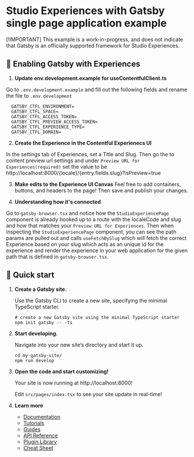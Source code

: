 # Studio Experiences with Gatsby single page application example

[!IMPORTANT]
This example is a work-in-progress, and does not indicate that Gatsby is an officially supported framework for Studio Experiences. 

## 🚀 Enabling Gatsby with Experiences 
1. **Update env.development.example for useContentfulClient.ts**

Go to `.env.development.example` and fill out the following fields and rename the file to `.env.development`

```
  GATSBY_CTFL_ENVIRONMENT=
  GATSBY_CTFL_SPACE=
  GATSBY_CTFL_ACCESS_TOKEN=
  GATSBY_CTFL_PREVIEW_ACCESS_TOKEN=
  GATSBY_CTFL_EXPERIENCE_TYPE=
  GATSBY_CTFL_DOMAIN=
```

2. **Create the Experience in the Contentful Experienecs UI**

In the settings tab of Experiences, set a Title and Slug. Then go the to content preview url settings and under `Preview URL for Experiences(required)` set the value to be http://localhost:8000/{locale}/{entry.fields.slug}?isPreview=true

3. **Make edits to the Experience UI Canvas**
Feel free to add containers, buttons, and headers to the page! Then save and publish your changes.

4. **Understanding how it's connected**

Go to `gatsby-browser.tsx` and notice how the `StudioExperiencePage` component is already hooked up to a route with the localeCode and slug and how that matches your `Preview URL for Experiences`. Then when inspecting the `StudioExperiencePage` component, you can see the path params are pulled out and calls `useFetchBySlug` which will fetch the correct Experience based on your slug which acts as an unique id for the experience and render the experience in your web application for the given path that is defined in `gatsby-browser.tsx`.

## 🚀 Quick start

1.  **Create a Gatsby site.**

    Use the Gatsby CLI to create a new site, specifying the minimal TypeScript starter.

    ```shell
    # create a new Gatsby site using the minimal TypeScript starter
    npm init gatsby -- -ts
    ```

2.  **Start developing.**

    Navigate into your new site’s directory and start it up.

    ```shell
    cd my-gatsby-site/
    npm run develop
    ```

3.  **Open the code and start customizing!**

    Your site is now running at http://localhost:8000!

    Edit `src/pages/index.tsx` to see your site update in real-time!

4.  **Learn more**

    - [Documentation](https://www.gatsbyjs.com/docs/?utm_source=starter&utm_medium=readme&utm_campaign=minimal-starter-ts)
    - [Tutorials](https://www.gatsbyjs.com/docs/tutorial/?utm_source=starter&utm_medium=readme&utm_campaign=minimal-starter-ts)
    - [Guides](https://www.gatsbyjs.com/docs/how-to/?utm_source=starter&utm_medium=readme&utm_campaign=minimal-starter-ts)
    - [API Reference](https://www.gatsbyjs.com/docs/api-reference/?utm_source=starter&utm_medium=readme&utm_campaign=minimal-starter-ts)
    - [Plugin Library](https://www.gatsbyjs.com/plugins?utm_source=starter&utm_medium=readme&utm_campaign=minimal-starter-ts)
    - [Cheat Sheet](https://www.gatsbyjs.com/docs/cheat-sheet/?utm_source=starter&utm_medium=readme&utm_campaign=minimal-starter-ts)
